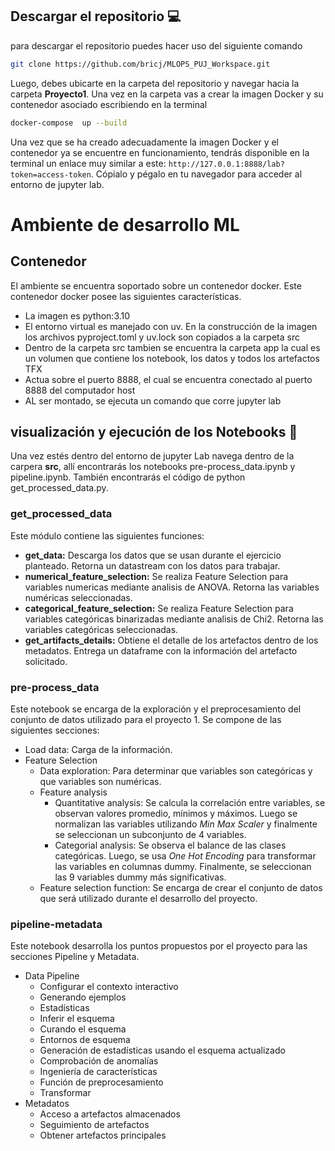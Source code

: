 ## Descargar el repositorio :computer: #
para descargar el repositorio puedes hacer uso del siguiente comando
```bash
git clone https://github.com/bricj/MLOPS_PUJ_Workspace.git 
```

Luego, debes ubicarte en la carpeta del repositorio y navegar hacia la carpeta **Proyecto1**.
Una vez en la carpeta vas a crear la imagen Docker y su contenedor asociado  escribiendo en la terminal
```bash
docker-compose  up --build
```
Una vez que se ha creado adecuadamente la imagen Docker y el contenedor ya se encuentre en funcionamiento, tendrás disponible en la terminal 
un enlace muy similar a este: ```http://127.0.0.1:8888/lab?token=access-token```. Cópialo y pégalo en tu navegador para acceder al entorno de jupyter lab.

# Ambiente de desarrollo ML

## Contenedor

El ambiente se encuentra soportado sobre un contenedor docker. Este contenedor docker posee las siguientes características.

 - La imagen es python:3.10
 - El entorno virtual es manejado con uv. En la construcción de la imagen los archivos pyproject.toml y uv.lock son copiados a la carpeta src
 - Dentro de la carpeta src tambien se encuentra la carpeta app la cual es un volumen que contiene los notebook, los datos y todos los artefactos TFX
 - Actua sobre el puerto 8888, el cual se encuentra conectado al puerto 8888 del computador host
 - AL ser montado, se ejecuta un comando que corre jupyter lab

## visualización y ejecución de los Notebooks :rocket: #

Una vez estés dentro del entorno de jupyter Lab navega dentro de la carpera **src**, allí encontrarás los notebooks pre-process_data.ipynb y pipeline.ipynb. También encontrarás el código de python get_processed_data.py.

### get_processed_data

Este módulo contiene las siguientes funciones:

- **get_data:** Descarga los datos que se usan durante el ejercicio planteado. Retorna un datastream con los datos para trabajar.
- **numerical_feature_selection:** Se realiza Feature Selection para variables numericas mediante analisis de ANOVA. Retorna las variables numéricas seleccionadas.
- **categorical_feature_selection:** Se realiza Feature Selection para variables categóricas binarizadas mediante analisis de Chi2. Retorna las variables categóricas seleccionadas.
- **get_artifacts_details:** Obtiene el detalle de los artefactos dentro de los metadatos. Entrega un dataframe con la información del artefacto solicitado.

### pre-process_data

Este notebook se encarga de la exploración y el preprocesamiento del conjunto de datos utilizado para el proyecto 1. Se compone de las siguientes secciones:

- Load data: Carga de la información.
- Feature Selection
  - Data exploration: Para determinar que variables son categóricas y que variables son numéricas.
  - Feature analysis
    - Quantitative analysis: Se calcula la correlación entre variables, se observan valores promedio, mínimos y máximos. Luego se normalizan las variables utilizando _Min Max Scaler_ y finalmente se seleccionan un subconjunto de 4 variables.
    - Categorial analysis: Se observa el balance de las clases categóricas. Luego, se usa _One Hot Encoding_ para transformar las variables en columnas dummy. Finalmente, se seleccionan las 9 variables dummy más significativas.
  - Feature selection function: Se encarga de crear el conjunto de datos que será utilizado durante el desarrollo del proyecto.

### pipeline-metadata

Este notebook desarrolla los puntos propuestos por el proyecto para las secciones Pipeline y Metadata. 

- Data Pipeline
  - Configurar el contexto interactivo
  - Generando ejemplos
  - Estadísticas
  - Inferir el esquema
  - Curando el esquema
  - Entornos de esquema
  - Generación de estadísticas usando el esquema actualizado
  - Comprobación de anomalías
  - Ingeniería de características
  - Función de preprocesamiento
  - Transformar
- Metadatos
  - Acceso a artefactos almacenados
  - Seguimiento de artefactos
  - Obtener artefactos principales